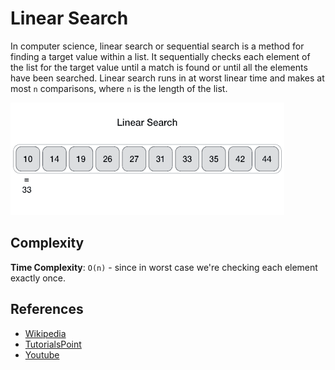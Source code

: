 # Linear Search

In computer science, linear search or sequential search is a
method for finding a target value within a list. It sequentially
checks each element of the list for the target value until a
match is found or until all the elements have been searched.
Linear search runs in at worst linear time and makes at most `n`
comparisons, where `n` is the length of the list.

![Linear Search](../../assets/linear_search.gif)

## Complexity

**Time Complexity**: `O(n)` - since in worst case we're checking each element
exactly once.

## References

- [Wikipedia](https://en.wikipedia.org/wiki/Linear_search)
- [TutorialsPoint](https://www.tutorialspoint.com/data_structures_algorithms/linear_search_algorithm.htm)
- [Youtube](https://www.youtube.com/watch?v=SGU9duLE30w)
